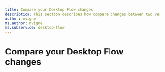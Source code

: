 ```yaml
---
title: Compare your Desktop Flow changes
description: This section describes how compare changes between two version of your desktop flow.
author: nvigne
ms.author: nvigne
ms.subservice: desktop-flow
---
```


# Compare your Desktop Flow changes